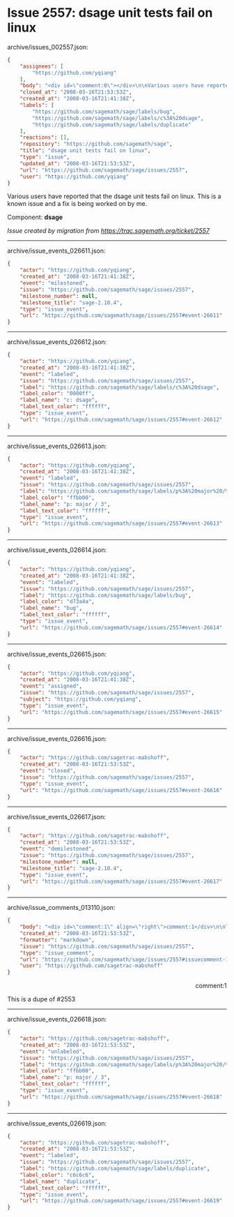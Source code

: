 # Issue 2557: dsage unit tests fail on linux

archive/issues_002557.json:
```json
{
    "assignees": [
        "https://github.com/yqiang"
    ],
    "body": "<div id=\"comment:0\"></div>\n\nVarious users have reported that the dsage unit tests fail on linux. This is a known issue and a fix is being worked on by me. \n\nComponent: **dsage**\n\n_Issue created by migration from https://trac.sagemath.org/ticket/2557_\n\n",
    "closed_at": "2008-03-16T21:53:53Z",
    "created_at": "2008-03-16T21:41:38Z",
    "labels": [
        "https://github.com/sagemath/sage/labels/bug",
        "https://github.com/sagemath/sage/labels/c%3A%20dsage",
        "https://github.com/sagemath/sage/labels/duplicate"
    ],
    "reactions": [],
    "repository": "https://github.com/sagemath/sage",
    "title": "dsage unit tests fail on linux",
    "type": "issue",
    "updated_at": "2008-03-16T21:53:53Z",
    "url": "https://github.com/sagemath/sage/issues/2557",
    "user": "https://github.com/yqiang"
}
```
<div id="comment:0"></div>

Various users have reported that the dsage unit tests fail on linux. This is a known issue and a fix is being worked on by me. 

Component: **dsage**

_Issue created by migration from https://trac.sagemath.org/ticket/2557_





---

archive/issue_events_026611.json:
```json
{
    "actor": "https://github.com/yqiang",
    "created_at": "2008-03-16T21:41:38Z",
    "event": "milestoned",
    "issue": "https://github.com/sagemath/sage/issues/2557",
    "milestone_number": null,
    "milestone_title": "sage-2.10.4",
    "type": "issue_event",
    "url": "https://github.com/sagemath/sage/issues/2557#event-26611"
}
```



---

archive/issue_events_026612.json:
```json
{
    "actor": "https://github.com/yqiang",
    "created_at": "2008-03-16T21:41:38Z",
    "event": "labeled",
    "issue": "https://github.com/sagemath/sage/issues/2557",
    "label": "https://github.com/sagemath/sage/labels/c%3A%20dsage",
    "label_color": "0000ff",
    "label_name": "c: dsage",
    "label_text_color": "ffffff",
    "type": "issue_event",
    "url": "https://github.com/sagemath/sage/issues/2557#event-26612"
}
```



---

archive/issue_events_026613.json:
```json
{
    "actor": "https://github.com/yqiang",
    "created_at": "2008-03-16T21:41:38Z",
    "event": "labeled",
    "issue": "https://github.com/sagemath/sage/issues/2557",
    "label": "https://github.com/sagemath/sage/labels/p%3A%20major%20/%203",
    "label_color": "ffbb00",
    "label_name": "p: major / 3",
    "label_text_color": "ffffff",
    "type": "issue_event",
    "url": "https://github.com/sagemath/sage/issues/2557#event-26613"
}
```



---

archive/issue_events_026614.json:
```json
{
    "actor": "https://github.com/yqiang",
    "created_at": "2008-03-16T21:41:38Z",
    "event": "labeled",
    "issue": "https://github.com/sagemath/sage/issues/2557",
    "label": "https://github.com/sagemath/sage/labels/bug",
    "label_color": "d73a4a",
    "label_name": "bug",
    "label_text_color": "ffffff",
    "type": "issue_event",
    "url": "https://github.com/sagemath/sage/issues/2557#event-26614"
}
```



---

archive/issue_events_026615.json:
```json
{
    "actor": "https://github.com/yqiang",
    "created_at": "2008-03-16T21:41:38Z",
    "event": "assigned",
    "issue": "https://github.com/sagemath/sage/issues/2557",
    "subject": "https://github.com/yqiang",
    "type": "issue_event",
    "url": "https://github.com/sagemath/sage/issues/2557#event-26615"
}
```



---

archive/issue_events_026616.json:
```json
{
    "actor": "https://github.com/sagetrac-mabshoff",
    "created_at": "2008-03-16T21:53:53Z",
    "event": "closed",
    "issue": "https://github.com/sagemath/sage/issues/2557",
    "type": "issue_event",
    "url": "https://github.com/sagemath/sage/issues/2557#event-26616"
}
```



---

archive/issue_events_026617.json:
```json
{
    "actor": "https://github.com/sagetrac-mabshoff",
    "created_at": "2008-03-16T21:53:53Z",
    "event": "demilestoned",
    "issue": "https://github.com/sagemath/sage/issues/2557",
    "milestone_number": null,
    "milestone_title": "sage-2.10.4",
    "type": "issue_event",
    "url": "https://github.com/sagemath/sage/issues/2557#event-26617"
}
```



---

archive/issue_comments_013110.json:
```json
{
    "body": "<div id=\"comment:1\" align=\"right\">comment:1</div>\n\nThis is a dupe of #2553",
    "created_at": "2008-03-16T21:53:53Z",
    "formatter": "markdown",
    "issue": "https://github.com/sagemath/sage/issues/2557",
    "type": "issue_comment",
    "url": "https://github.com/sagemath/sage/issues/2557#issuecomment-13110",
    "user": "https://github.com/sagetrac-mabshoff"
}
```

<div id="comment:1" align="right">comment:1</div>

This is a dupe of #2553



---

archive/issue_events_026618.json:
```json
{
    "actor": "https://github.com/sagetrac-mabshoff",
    "created_at": "2008-03-16T21:53:53Z",
    "event": "unlabeled",
    "issue": "https://github.com/sagemath/sage/issues/2557",
    "label": "https://github.com/sagemath/sage/labels/p%3A%20major%20/%203",
    "label_color": "ffbb00",
    "label_name": "p: major / 3",
    "label_text_color": "ffffff",
    "type": "issue_event",
    "url": "https://github.com/sagemath/sage/issues/2557#event-26618"
}
```



---

archive/issue_events_026619.json:
```json
{
    "actor": "https://github.com/sagetrac-mabshoff",
    "created_at": "2008-03-16T21:53:53Z",
    "event": "labeled",
    "issue": "https://github.com/sagemath/sage/issues/2557",
    "label": "https://github.com/sagemath/sage/labels/duplicate",
    "label_color": "c6c6c6",
    "label_name": "duplicate",
    "label_text_color": "ffffff",
    "type": "issue_event",
    "url": "https://github.com/sagemath/sage/issues/2557#event-26619"
}
```
